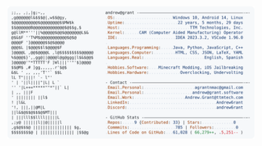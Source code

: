 <a href="https://github.com/Ujjwal238/Ujjwal238">
  <picture>
    <source media="(prefers-color-scheme: dark)" srcset="https://raw.githubusercontent.com/Ujjwal238/Ujjwal238/main/dark_mode.svg">
    <img alt="Andrew Grant's GitHub Profile README" src="https://raw.githubusercontent.com/Ujjwal238/Ujjwal238/main/light_mode.svg">
  </picture>
</a>

